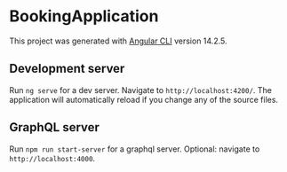 # BookingApplication

This project was generated with [Angular CLI](https://github.com/angular/angular-cli) version 14.2.5.

## Development server

Run `ng serve` for a dev server. Navigate to `http://localhost:4200/`. The application will automatically reload if you change any of the source files.

## GraphQL server

Run `npm run start-server` for a graphql server. Optional: navigate to `http://localhost:4000`.

